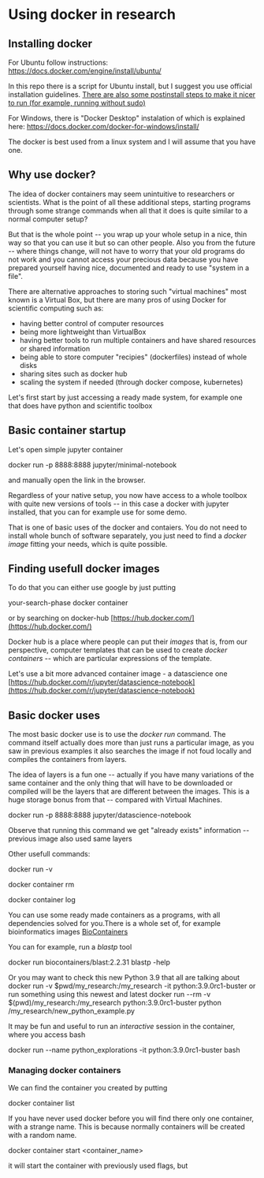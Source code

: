 # Using docker in research

## Installing docker

For Ubuntu follow instructions: 
https://docs.docker.com/engine/install/ubuntu/

In this repo there is a script for Ubuntu install, but I suggest you use official installation guidelines.
[There are also some postinstall steps to make it nicer to run (for example, running without sudo)](https://docs.docker.com/engine/install/linux-postinstall/)


For Windows, there is "Docker Desktop" instalation of which is explained here:
https://docs.docker.com/docker-for-windows/install/

The docker is best used from a linux system and I will assume that you have one. 

## Why use docker?

The idea of docker containers may seem unintuitive to researchers or scientists.
What is the point of all these additional steps, starting programs through some strange commands
when all that it does is quite similar to a normal computer setup?

But that is the whole point -- you wrap up your whole setup in a nice, thin way so that you can use it
but so can other people. Also you from the future -- where things change, will not have to worry 
that your old programs do not work and you cannot access your precious data because you have prepared yourself
having nice, documented and ready to use "system in a file".

There are alternative approaches to storing such "virtual machines" most known is a Virtual Box, but there are many pros of using 
Docker for scientific computing such as:

* having better control of computer resources
* being more lightweight than VirtualBox
* having better tools to run multiple containers and have shared resources or shared information
* being able to store computer "recipies" (dockerfiles) instead of whole disks
* sharing sites such as docker hub
* scaling the system if needed (through docker compose, kubernetes)

Let's first start by just accessing a ready made system, for example one that does have python and scientific toolbox

## Basic container startup


Let's open simple jupyter container

docker run -p 8888:8888 jupyter/minimal-notebook

and manually open the link in the browser.

Regardless of your native setup, you now have access to a whole toolbox with quite new versions of tools -- in this case a docker with jupyter installed, that you can for example use for some demo.


That is one of basic uses of the docker and contaiers. You do not need to install whole bunch of software separately, you just need to find a *docker image* fitting your needs, which is quite possible.




## Finding usefull docker images

To do that you can either use google by just putting

your-search-phase docker container

or by searching on docker-hub [https://hub.docker.com/](https://hub.docker.com/)


Docker hub is a place where people can put their *images* that is, from our perspective, computer templates that can be used to
create *docker containers* -- which are particular expressions of the template.

Let's use a bit more advanced container image - a datascience one [https://hub.docker.com/r/jupyter/datascience-notebook](https://hub.docker.com/r/jupyter/datascience-notebook)

## Basic docker uses

The most basic docker use is to use the *docker run* command. The command itself actually does more than just runs a particular image, as you saw in previous examples it also searches the image if not foud locally and compiles the containers from layers. 

The idea of layers is a fun one -- actually if you have many variations of the same container and the only thing that will have to be downloaded or compiled will be the layers that are different between the images. This is a huge storage bonus from that -- compared with Virtual Machines. 

docker run -p 8888:8888 jupyter/datascience-notebook

Observe that running this command we get "already exists" information -- previous image also used same layers


Other usefull commands:

docker run -v

docker container rm

docker container log 

You can use some ready made containers as a programs, with all dependencies solved for you.There is a whole set of, for example bioinformatics images [BioContainers](https://github.com/BioContainers/containers)

You can for example, run a *blastp* tool

docker run biocontainers/blast:2.2.31 blastp -help

Or you may want to check this new Python 3.9 that all are talking about
docker run -v $pwd/my_research:/my_research -it python:3.9.0rc1-buster
or run something using this newest and latest
docker run --rm -v $(pwd)/my_research:/my_research python:3.9.0rc1-buster python /my_research/new_python_example.py

It may be fun and useful to run an *interactive* session in the container, where you access bash

docker run --name python_explorations -it python:3.9.0rc1-buster bash



### Managing docker containers

We can find the container you created by putting

docker container list

If you have never used docker before you will find there only one container, with a strange name. This is because normally containers will be created with a random name. 

docker container start <container_name>

it will start the container with previously used flags, but 


